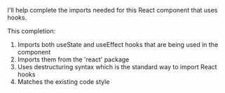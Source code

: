 I'll help complete the imports needed for this React component that uses hooks.

<change>
<search><![CDATA[import ]]></search>
<replace><![CDATA[import { useState, useEffect } from 'react';]]></replace>
</change>

This completion:
1. Imports both useState and useEffect hooks that are being used in the component
2. Imports them from the 'react' package
3. Uses destructuring syntax which is the standard way to import React hooks
4. Matches the existing code style